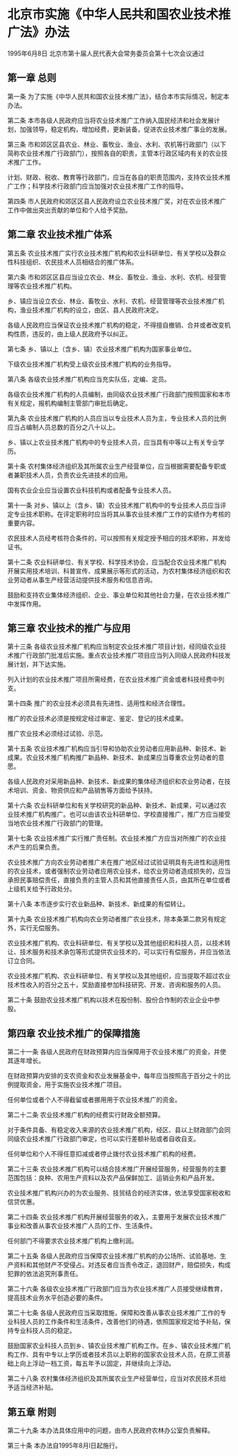 # 北京市实施《中华人民共和国农业技术推广法》办法

1995年6月8日 北京市第十届人民代表大会常务委员会第十七次会议通过



## 第一章  总则

第一条 为了实施《中华人民共和国农业技术推广法》，结合本市实际情况，制定本办法。

第二条 本市各级人民政府应当将农业技术推广工作纳入国民经济和社会发展计划，加强领导，稳定机构，增加经费，更新装备，促进农业技术推广事业的发展。

第三条 市和郊区区县农业、林业、畜牧业、渔业、水利、农机等行政部门（以下简称农业技术推广行政部门），按照各自的职责，主管本行政区域内有关的农业技术推广工作。

计划、财政、税收、教育等行政部门，应当在各自的职责范围内，支持农业技术推广工作；科学技术行政部门应当加强对农业技术推广工作的指导。

第四条 市人民政府和郊区区县人民政府设立农业技术推广奖，对在农业技术推广工作中做出突出贡献的单位和个人给予奖励。

## 第二章  农业技术推广体系

第五条 农业技术推广实行农业技术推广机构和农业科研单位、有关学校以及群众性科技组织、农民技术人员相结合的推广体系。

第六条 市和郊区区县应当设立农业、林业、畜牧业、渔业、水利、农机、经营管理等农业技术推广机构。

乡、镇应当设立农业、林业、畜牧业、水利、农机、经营管理等农业技术推广机构，渔业技术推广机构的设立，由区、县人民政府决定。

各级人民政府应当保证农业技术推广机构的稳定，不得擅自撤销、合并或者改变机构性质，违反的，由上级人民政府予以纠正。

第七条 乡、镇以上（含乡、镇）农业技术推广机构为国家事业单位。

下级农业技术推广机构受上级农业技术推广机构的业务指导。

第八条 各级农业技术推广机构应当充实队伍，定编、定员。

各级农业技术推广机构的人员编制，由同级农业技术推广行政部门按照国家和本市有关规定，报机构编制主管部门审批后确定。

第九条 农业技术推广机构的人员应当以专业技术人员为主，专业技术人员的比例应当占编制人员总数的百分之八十以上。

乡、镇以上农业技术推广机构中的专业技术人员，应当具有中等以上有关专业学历。

第十条 农村集体经济组织及其所属农业生产经营单位，应当根据需要配备专职或者兼职技术人员，负责农业先进技术的应用。

国有农业企业应当设置农业科技机构或者配备专业技术人员。

第十一条 对乡、镇以上（含乡、镇）农业技术推广机构中的专业技术人员应当评定专业技术职称。在评定职称时应当将其从事农业技术推广工作的实绩作为考核的重要内容。

农民技术人员经考核符合条件的，可以按照有关规定授予相应的技术职称，并发给证书。

第十二条 农业科研单位、有关学校、科学技术协会，应当配合农业技术推广机构开展实用技术培训、科普宣传、成果展示等形式的活动，为农村集体经济组织和农业劳动者从事生产经营活动提供技术服务和信息咨询。

鼓励和支持农业集体经济组织、企业、事业单位和其他社会力量，在农业技术推广中发挥作用。

## 第三章  农业技术的推广与应用

第十三条 各级农业技术推广机构应当制定农业技术推广项目计划，经同级农业技术推广行政部门批准后实施。重点农业技术推广项目应当列入同级人民政府科技发展计划，并下达实施。

列入计划的农业技术推广项目所需经费，在农业技术推广资金或者科技经费中列支。

第十四条 推广的农业技术必须具有先进性、适用性和经济合理性。

推广的农业技术必须是按规定经过审定、鉴定、登记的技术成果。

推广农业技术必须经过试验、示范。

第十五条 农业技术推广机构应当引导和协助农业劳动者应用新品种、新技术、新成果。农业技术推广机构推广新品种、新技术、新成果应当尊重农业劳动者的意愿。

各级人民政府对采用新品种、新技术、新成果的集体经济组织和农业劳动者，在技术培训、资金、物资供应和产品销售等方面给予扶持。

第十六条 农业科研单位和有关学校研究的新品种、新技术、新成果，可以通过农业技术推广机构推广。也可以由该农业科研单位、学校直接推广，推广方应当接受当地农业技术推广行政部门的管理。

第十七条 农业技术推广实行推广责任制。农业技术推广方应当对所推广的农业技术产生的后果负责。

农业技术推广方向农业劳动者推广未在推广地区经过试验证明具有先进性和适用性的农业技术，或者强制农业劳动者应用农业技术，给农业劳动者造成损失的，应当承担民事赔偿责任，直接负责的主管人员和其他直接责任人员，由其所在单位或者上级机关给予行政处分。

第十八条 本市逐步实行农业新品种、新技术、新成果的有偿转让。

第十九条 农业技术推广机构向农业劳动者推广农业技术，除本条第二款另有规定外，实行无偿服务。

农业技术推广机构、农业科研单位、有关学校以及其他组织和科技人员，以技术转让、技术服务和技术承包等形式提供农业技术的，可以实行有偿服务，并应当依法订立合同。

农业技术推广机构、农业科研单位、有关学校以及其他组织，应当提取不超过农业技术性收入的百分之五十，奖励直接参加科技研究、开发、咨询和服务的人员。

第二十条 鼓励农业技术推广机构以技术在股份制、股份合作制的农业企业中参股。

## 第四章  农业技术推广的保障措施

第二十一条 各级人民政府在财政预算内应当保障用于农业技术推广的资金，并使其逐年增长。

在财政预算内安排的支农资金和农业发展基金中，每年应当按照高于百分之十的比例提取资金，用于实施农业技术推广项目。

任何单位或者个人不得截留或者挪用用于农业技术推广的资金。

第二十二条 农业技术推广机构的经费实行财政全额预算。

对于条件具备、有稳定收入来源的农业技术推广机构，经区、县以上财政部门会同同级农业技术推广行政部门审定，也可以实行差额补贴或者自收自支。

任何单位和个人不得任意扣减或者停止拨付农业技术推广机构的经费。

第二十三条 农业技术推广机构可以结合技术推广开展经营服务，经营服务的主要范围包括：良种、农用生产资料以及农产品保鲜加工、运销业务和产品开发。

农业技术推广机构兴办的为农业服务、技贸结合的经济实体，依法享受国家税收和信贷优惠。

第二十四条 农业技术推广机构开展经营服务的收入，主要用于发展农业技术推广事业和改善从事农业技术推广人员的工作、生活条件。

任何部门不得要求农业技术推广机构上缴利润。

第二十五条 各级人民政府应当保障农业技术推广机构的办公场所、试验基地、生产资料和其他财产不受侵占。对违反者应当责令改正，退回财产，赔偿损失，构成犯罪的依法追究刑事责任。

第二十六条 各级农业技术推广行政部门应当为农业技术推广人员接受继续教育，提高技术业务水平创造必要的条件。

第二十七条 各级人民政府应当采取措施，保障和改善从事农业技术推广工作的专业科技人员的工作条件和生活条件，改善他们的待遇，依照国家规定给予补贴，保持专业科技人员的稳定。

鼓励国家农业科技人员到乡、镇农业技术推广机构工作。在乡、镇农业技术推广机构工作、具有中专以上学历或者技术员以上职称的国家农业技术人员，在原工资基础上向上浮动一档工资，每五年予以固定，并继续向上浮动。

第二十八条 农村集体经济组织及其所属农业生产经营单位，应当对农民技术员给予适当经济补贴。

## 第五章  附则

第二十九条 本办法具体应用中的问题，由市人民政府农林办公室负责解释。

第三十条 本办法自1995年8月l日起施行。